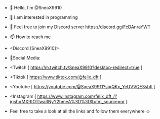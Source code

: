 - 👋 Hello, I'm @SneaX9910
- 👀 I am interested in programming
- 🤖 Feel free to join my Discord server <https://discord.gg/FcDAnraYWT>
- 📫 How to reach me
- <Discord [SneaX9910]>
- 📱Social Media:
- <Twitch [ https://m.twitch.tv/SneaX9910?desktop-redirect=true ]
- <Tiktok [ https://www.tiktok.com/@felix_dft ]
- <Youtube [ https://youtube.com/@SneaX9911?si=QKx_YeUVVQE3sbft ]
- <Instagram [ https://www.instagram.com/felix_dft_/?igsh=MXRtOTlwa3NyY2hmeA%3D%3D&utm_source=qr ]

- Feel free to take a look at all the links and follow them everywhere ☺️
